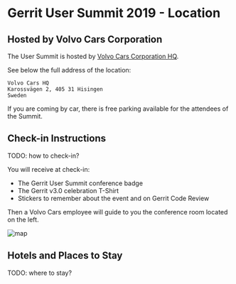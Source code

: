 # Gerrit User Summit 2019 - Location

## Hosted by Volvo Cars Corporation

The User Summit is hosted by [Volvo Cars Corporation HQ](https://goo.gl/maps/rsjB5vsFXE2tQ5i6A).

See below the full address of the location:

```
Volvo Cars HQ
Karossvägen 2, 405 31 Hisingen
Sweden
```

If you are coming by car, there is free parking available for the attendees of the Summit.

## Check-in Instructions

TODO: how to check-in?

You will receive at check-in:

- The Gerrit User Summit conference badge
- The Gerrit v3.0 celebration T-Shirt
- Stickers to remember about the event and on Gerrit Code Review

Then a Volvo Cars employee will guide to you the conference room located on the left.

![map](images/gus2019.conference.map.png)

## Hotels and Places to Stay

TODO: where to stay?
